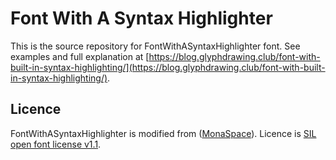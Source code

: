 # Font With A Syntax Highlighter

This is the source repository for FontWithASyntaxHighlighter font. See examples and full explanation at [https://blog.glyphdrawing.club/font-with-built-in-syntax-highlighting/](https://blog.glyphdrawing.club/font-with-built-in-syntax-highlighting/).

## Licence

FontWithASyntaxHighlighter is modified from ([MonaSpace](https://monaspace.githubnext.com/)). Licence is [SIL open font license v1.1](https://github.com/githubnext/monaspace/blob/main/LICENSE).